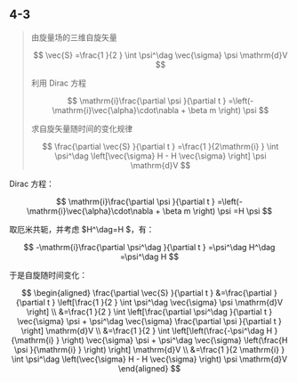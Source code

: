 ## 4-3

> 由旋量场的三维自旋矢量
>
>$$
\vec{S}
=\frac{1 }{2 } \int \psi^\dag \vec{\sigma} \psi \mathrm{d}V
>$$
>
>利用 Dirac 方程
>
>$$
\mathrm{i}\frac{\partial \psi }{\partial t } 
=\left(-\mathrm{i}\vec{\alpha}\cdot\nabla + \beta m \right) \psi
>$$
>
>求自旋矢量随时间的变化规律
>
>$$
\frac{\partial \vec{S} }{\partial t } 
=\frac{1 }{2\mathrm{i} } \int \psi^\dag \left[\vec{\sigma} H - H \vec{\sigma} \right] \psi \mathrm{d}V
>$$

Dirac 方程：

$$
\mathrm{i}\frac{\partial \psi }{\partial t } 
=\left(-\mathrm{i}\vec{\alpha}\cdot\nabla + \beta m \right) \psi
=H \psi
$$

取厄米共轭，并考虑 $H^\dag=H $，有：

$$
-\mathrm{i}\frac{\partial \psi^\dag }{\partial t } 
=\psi^\dag H^\dag 
=\psi^\dag H
$$

于是自旋随时间变化：

$$
\begin{aligned}
\frac{\partial \vec{S} }{\partial t }
&=\frac{\partial }{\partial t } \left[\frac{1 }{2 } \int \psi^\dag \vec{\sigma} \psi \mathrm{d}V \right] \\
&=\frac{1 }{2 } \int \left[\frac{\partial \psi^\dag }{\partial t } \vec{\sigma} \psi + \psi^\dag \vec{\sigma} \frac{\partial \psi }{\partial t }  \right] \mathrm{d}V \\
&=\frac{1 }{2 } \int \left[\left(\frac{-\psi^\dag H }{\mathrm{i} }  \right) \vec{\sigma} \psi + \psi^\dag \vec{\sigma} \left(\frac{H \psi }{\mathrm{i} }  \right)  \right] \mathrm{d}V \\
&=\frac{1 }{2 \mathrm{i} } \int \psi^\dag \left(\vec{\sigma} H - H \vec{\sigma} \right) \psi \mathrm{d}V
\end{aligned}
$$